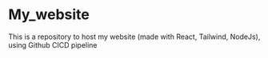 # My_website
This is a repository to host my website (made with React, Tailwind, NodeJs), using Github CICD pipeline 
